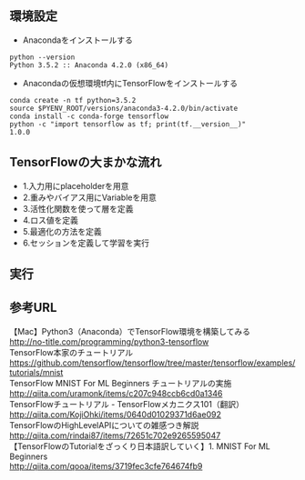 ## 環境設定

- Anacondaをインストールする
```
python --version
Python 3.5.2 :: Anaconda 4.2.0 (x86_64)
```
- Anacondaの仮想環境tf内にTensorFlowをインストールする  
```
conda create -n tf python=3.5.2
source $PYENV_ROOT/versions/anaconda3-4.2.0/bin/activate
conda install -c conda-forge tensorflow
python -c "import tensorflow as tf; print(tf.__version__)"
1.0.0
```


## TensorFlowの大まかな流れ
- 1.入力用にplaceholderを用意
- 2.重みやバイアス用にVariableを用意
- 3.活性化関数を使って層を定義
- 4.ロス値を定義
- 5.最適化の方法を定義
- 6.セッションを定義して学習を実行

## 実行


## 参考URL
【Mac】Python3（Anaconda）でTensorFlow環境を構築してみる  
http://no-title.com/programming/python3-tensorflow  
TensorFlow本家のチュートリアル  
https://github.com/tensorflow/tensorflow/tree/master/tensorflow/examples/tutorials/mnist  
TensorFlow MNIST For ML Beginners チュートリアルの実施  
http://qiita.com/uramonk/items/c207c948ccb6cd0a1346   
TensorFlowチュートリアル - TensorFlowメカニクス101（翻訳）  
http://qiita.com/KojiOhki/items/0640d01029371d6ae092    
TensorFlowのHighLevelAPIについての雑感つき解説  
http://qiita.com/rindai87/items/72651c702e9265595047  
【TensorFlowのTutorialをざっくり日本語訳していく】1. MNIST For ML Beginners  
http://qiita.com/qooa/items/3719fec3cfe764674fb9  

